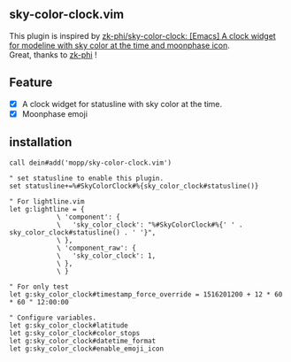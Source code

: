 ## sky-color-clock.vim
This plugin is inspired by [zk-phi/sky-color-clock: [Emacs] A clock widget for modeline with sky color at the time and moonphase icon](https://github.com/zk-phi/sky-color-clock).  
Great, thanks to [zk-phi](https://github.com/zk-phi) !

## Feature
- [X] A clock widget for statusline with sky color at the time.
- [X] Moonphase emoji

## installation
```vim
call dein#add('mopp/sky-color-clock.vim')

" set statusline to enable this plugin.
set statusline+=%#SkyColorClock#%{sky_color_clock#statusline()}

" For lightline.vim
let g:lightline = {
            \ 'component': {
            \   'sky_color_clock': "%#SkyColorClock#%{' ' . sky_color_clock#statusline() . ' '}",
            \ },
            \ 'component_raw': {
            \   'sky_color_clock': 1,
            \ },
            \ }

" For only test
let g:sky_color_clock#timestamp_force_override = 1516201200 + 12 * 60 * 60 " 12:00:00

" Configure variables.
let g:sky_color_clock#latitude
let g:sky_color_clock#color_stops
let g:sky_color_clock#datetime_format
let g:sky_color_clock#enable_emoji_icon
```
